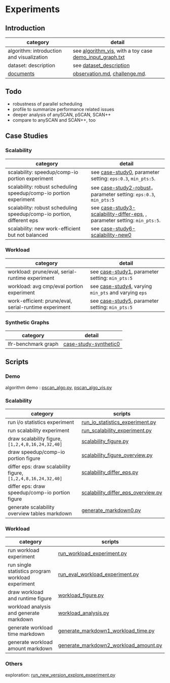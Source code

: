 # Experiments

## Introduction 

category | detail
--- | ---
algorithm: introduction and visualization | see [algorithm_vis](algorithm_vis), with a toy case [demo_input_graph.txt](algorithm_vis/demo_input_graph.txt)
dataset: description | see [dataset_description](dataset_description/ReadMe.md)
[documents](documents) | [observation.md](documents/observation.md), [challenge.md](documents/challenge.md).

## Todo

* robustness of parallel scheduling
* profile to summarize performance related issues
* deeper analysis of anySCAN, pSCAN, SCAN++ 
* compare to anySCAN and SCAN++, too 

## Case Studies

### Scalability

category | detail
--- | ---
scalability: speedup/comp-io portion experiment | see [case-study0](case_studies/figures-case-study0), parameter setting: `eps:0.3`, `min_pts:5`.
scalability: robust scheduling speedup/comp-io portion experiment | see [case-study2-robust](case_studies/figures-case-study2-robust)， parameter setting: `eps:0.3`, `min_pts:5`
scalability: robust scheduling speedup/comp-io portion, different eps | see [case-study3-scalability-differ-eps](case_studies/figures-case-study3-scalability-differ-eps), , parameter setting: `min_pts:5`.
scalability: new work-efficient but not balanced | see [case-study6-scalability-new0](case_studies/figures-case-study6-scalability-new0)

### Workload

category | detail
--- | ---
workload: prune/eval, serial-runtime experiment | see [case-study1](case_studies/figures-case-study1), parameter setting: `min_pts:5`
workload: avg cmp/eval portion experiment | see [case-study4](case_studies/case-study4-workload), varying `min_pts` and varying `eps`
work-efficient: prune/eval, serial-runtime experiment | see [case-study5](case_studies/figures-case-study5-workload-efficient), parameter setting: `min_pts:5`

### Synthetic Graphs

category | detail
--- | ---
lfr-benchmark graph | [case-study-synthetic0](case_studies/case-study-synthetic0)

## Scripts

### Demo

algorithm demo : [pscan_algo.py](algorithm_vis/pscan_algo.py), [pscan_algo_vis.py](algorithm_vis/pscan_algo_vis.py)

### Scalability 

category | scripts
--- | ---
run i/o statistics experiment | [run_io_statistics_experiment.py](run_io_statistics_experiment.py)
run scalability experiment | [run_scalability_experiment.py](run_scalability_experiment.py)
draw scalability figure, `[1,2,4,8,16,24,32,40]`| [scalability_figure.py](scalability_figure.py)
draw speedup/comp-io portion figure | [scalability_figure_overview.py](scalability_figure_overview.py)
differ eps: draw scalability figure, `[1,2,4,8,16,24,32,40]` | [scalability_differ_eps.py](scalability_differ_eps.py)
differ eps: draw speedup/comp-io portion figure | [scalability_differ_eps_overview.py](scalability_differ_eps_overview.py)
generate scalability overview tables markdown |  [generate_markdown0.py](playground/generate_markdown0.py)

### Workload

category | scripts
--- | ---
run workload experiment | [run_workload_experiment.py](run_workload_experiment.py)
run single statistics program workload experiment | [run_eval_workload_experiment.py](run_eval_workload_experiment.py)
draw workload and runtime figure | [workload_figure.py](workload_figure.py)
workload analysis and generate markdown | [workload_analysis.py](workload_analysis.py)
generate workload time markdown | [generate_markdown1_workload_time.py](playground/generate_markdown1_workload_time.py)
generate workload amount markdown | [generate_markdown2_workload_amount.py](playground/generate_markdown2_workload_amount.py)

### Others

exploration: [run_new_version_explore_experiment.py](run_new_version_explore_experiment.py)